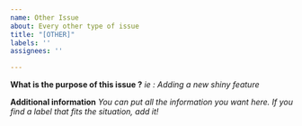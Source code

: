 ```yaml
---
name: Other Issue
about: Every other type of issue
title: "[OTHER]"
labels: ''
assignees: ''

---
```


**What is the purpose of this issue ?**
*ie : Adding a new shiny feature*

**Additional information**
*You can put all the information you want here. If you find a label that fits the situation, add it!*
